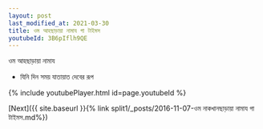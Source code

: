 ```yaml
---
layout: post
last_modified_at: 2021-03-30
title: ওম আহছাড়ায়া নামায গা টাইমস
youtubeId: 3B6pIflh9QE
---
```

 
 
 ওম আহছাড়ায়া নামায  
 
 -  যিনি দিন সময় যাতায়াত দেবের রূপ 
 
  
 
  
 
 
 
 
 
 


{% include youtubePlayer.html id=page.youtubeId %}
 
[Next]({{ site.baseurl }}{% link  split1/_posts/2016-11-07-ওম নাকখানছাড়ায়া নামায গা টাইমস.md%})
 
